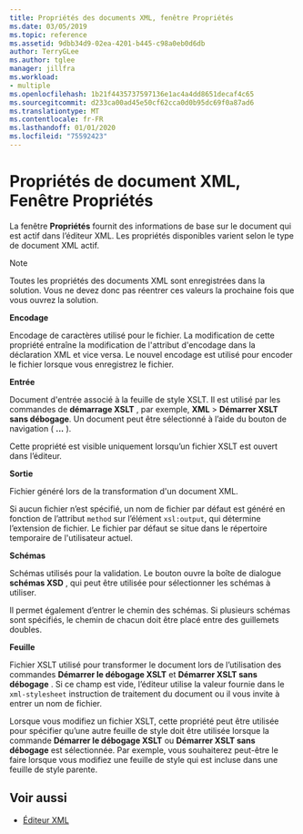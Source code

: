```yaml
---
title: Propriétés des documents XML, fenêtre Propriétés
ms.date: 03/05/2019
ms.topic: reference
ms.assetid: 9dbb34d9-02ea-4201-b445-c98a0eb0d6db
author: TerryGLee
ms.author: tglee
manager: jillfra
ms.workload:
- multiple
ms.openlocfilehash: 1b21f4435737597136e1ac4a4dd8651decaf4c65
ms.sourcegitcommit: d233ca00ad45e50cf62cca0d0b95dc69f0a87ad6
ms.translationtype: MT
ms.contentlocale: fr-FR
ms.lasthandoff: 01/01/2020
ms.locfileid: "75592423"
---
```

# <a name="xml-document-properties-properties-window"></a>Propriétés de document XML, Fenêtre Propriétés

La fenêtre **Propriétés** fournit des informations de base sur le document qui est actif dans l’éditeur XML. Les propriétés disponibles varient selon le type de document XML actif.

> [!NOTE]
> Toutes les propriétés des documents XML sont enregistrées dans la solution. Vous ne devez donc pas réentrer ces valeurs la prochaine fois que vous ouvrez la solution.

**Encodage**

Encodage de caractères utilisé pour le fichier. La modification de cette propriété entraîne la modification de l'attribut d'encodage dans la déclaration XML et vice versa. Le nouvel encodage est utilisé pour encoder le fichier lorsque vous enregistrez le fichier.

**Entrée**

Document d'entrée associé à la feuille de style XSLT. Il est utilisé par les commandes de **démarrage XSLT** , par exemple, **XML** > **Démarrer XSLT sans débogage**. Un document peut être sélectionné à l’aide du bouton de navigation ( **...** ).

Cette propriété est visible uniquement lorsqu’un fichier XSLT est ouvert dans l’éditeur.

**Sortie**

Fichier généré lors de la transformation d'un document XML.

Si aucun fichier n’est spécifié, un nom de fichier par défaut est généré en fonction de l’attribut `method` sur l’élément `xsl:output`, qui détermine l’extension de fichier. Le fichier par défaut se situe dans le répertoire temporaire de l'utilisateur actuel.

**Schémas**

Schémas utilisés pour la validation. Le bouton ouvre la boîte de dialogue **schémas XSD** , qui peut être utilisée pour sélectionner les schémas à utiliser.

Il permet également d’entrer le chemin des schémas. Si plusieurs schémas sont spécifiés, le chemin de chacun doit être placé entre des guillemets doubles.

**Feuille**

Fichier XSLT utilisé pour transformer le document lors de l’utilisation des commandes **Démarrer le débogage XSLT** et **Démarrer XSLT sans débogage** . Si ce champ est vide, l’éditeur utilise la valeur fournie dans le `xml-stylesheet` instruction de traitement du document ou il vous invite à entrer un nom de fichier.

Lorsque vous modifiez un fichier XSLT, cette propriété peut être utilisée pour spécifier qu’une autre feuille de style doit être utilisée lorsque la commande **Démarrer le débogage XSLT** ou **Démarrer XSLT sans débogage** est sélectionnée. Par exemple, vous souhaiterez peut-être le faire lorsque vous modifiez une feuille de style qui est incluse dans une feuille de style parente.

## <a name="see-also"></a>Voir aussi

- [Éditeur XML](../xml-tools/xml-editor.md)
